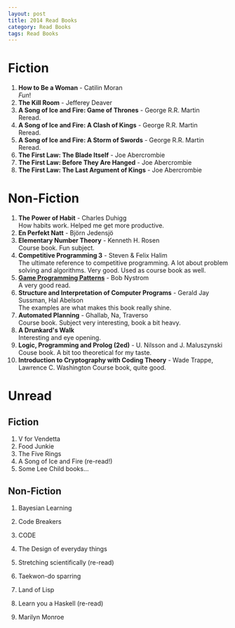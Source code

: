 ```yaml
---
layout: post
title: 2014 Read Books
category: Read Books
tags: Read Books
---
```


Fiction
=======

1. **How to Be a Woman** - Catilin Moran  
    *Fun*!
1. **The Kill Room** - Jefferey Deaver
1. **A Song of Ice and Fire: Game of Thrones** - George R.R. Martin  
    Reread.
1. **A Song of Ice and Fire: A Clash of Kings** - George R.R. Martin  
    Reread.
1. **A Song of Ice and Fire: A Storm of Swords** - George R.R. Martin  
    Reread.
1. **The First Law: The Blade Itself** - Joe Abercrombie  
1. **The First Law: Before They Are Hanged** - Joe Abercrombie  
1. **The First Law: The Last Argument of Kings** - Joe Abercrombie  

Non-Fiction
===========

1. **The Power of Habit** - Charles Duhigg  
    How habits work. Helped me get more productive.
1. **En Perfekt Natt** - Björn Jedensjö
1. **Elementary Number Theory** - Kenneth H. Rosen  
    Course book. Fun subject.
1. **Competitive Programming 3** - Steven & Felix Halim  
    The ultimate reference to competitive programming. A lot about problem solving and algorithms. Very good. Used as course book as well.
1. **[Game Programming Patterns][]** - Bob Nystrom  
    A very good read.
1. **Structure and Interpretation of Computer Programs** - Gerald Jay Sussman, Hal Abelson  
    The examples are what makes this book really shine.
1. **Automated Planning** - Ghallab, Na, Traverso  
    Course book. Subject very interesting, book a bit heavy.
1. **A Drunkard's Walk**  
    Interesting and eye opening.
1. **Logic, Programming and Prolog (2ed)** - U. Nilsson and J. Maluszynski  
    Couse book. A bit too theoretical for my taste.
1. **Introduction to Cryptography with Coding Theory** - Wade Trappe, Lawrence C. Washington
    Course book, quite good.

[Game Programming Patterns]: http://gameprogrammingpatterns.com/ "Game Programming Patterns"

Unread
======

Fiction
-------

1. V for Vendetta
1. Food Junkie
1. The Five Rings
1. A Song of Ice and Fire (re-read!)
1. Some Lee Child books...


Non-Fiction
--------

1. Bayesian Learning
1. Code Breakers
1. CODE
1. The Design of everyday things

1. Stretching scientifically (re-read)
1. Taekwon-do sparring
1. Land of Lisp
1. Learn you a Haskell (re-read)
1. Marilyn Monroe

